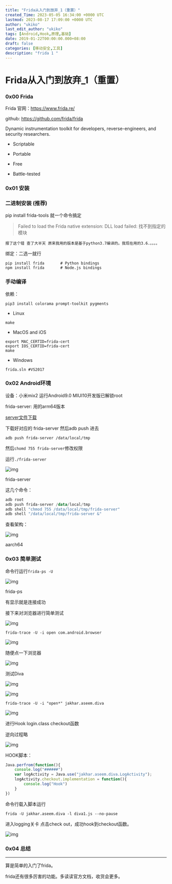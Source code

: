 ```yaml
---
title: "Frida从入门到放弃_1（重置）"
created_Time: 2023-05-05 16:34:00 +0000 UTC
lastmod: 2023-08-17 17:09:00 +0000 UTC
author: "ukiko"
last_edit_author: "ukiko"
tags: [Android,Hook,原理,基础]
date: 2019-01-22T00:00:00.000+08:00
draft: false
categories: [移动安全,工具]
description: "frida 1 "
---
```


# Frida从入门到放弃_1（重置）

### 0x00 Frida

Frida 官网：https://www.frida.re/

github: https://github.com/frida/frida

Dynamic instrumentation toolkit for developers, reverse-engineers, and security researchers.

- Scriptable

- Portable

- Free

- Battle-tested

### 0x01 安装

### 二进制安装 (推荐)

pip install frida-tools 就一个命令搞定

> Failed to load the Frida native extension: DLL load failed: 找不到指定的模块

	报了这个错 查了大半天 原来我用的版本是基于python3.7编译的。我现在用的3.6.。。。。



绑定：二选一就行

```shell
pip install frida       # Python bindings
npm install frida       # Node.js bindings
```

### 手动编译

依赖：

`pip3 install colorama prompt-toolkit pygments`

- Linux

`make`

- MacOS and iOS

```shell
export MAC_CERTID=frida-cert
export IOS_CERTID=frida-cert
make
```

- Windows

```shell
frida.sln #VS2017
```

### 0x02 Android环境

设备：小米mix2 运行Android9.0 MIUI10开发版已解锁root

frida-server: 用的arm64版本

[server文件下载](https://github.com/frida/frida/releases)

下载好对应的 frida-server 然后adb push 进去

`adb push frida-server /data/local/tmp`

然后`chomd 755 frida-server`修改权限

运行`./frida-server`

![img](https://my-md-1253484710.file.myqcloud.com/20190112133452.png)

frida-server

这几个命令：

```powershell
adb root
adb push frida-server /data/local/tmp
adb shell "chmod 755 /data/local/tmp/frida-server"
adb shell "/data/local/tmp/frida-server &"
```

查看架构：

![img](https://my-md-1253484710.file.myqcloud.com/20190616145105.png)

aarch64

### 0x03 简单测试

命令行运行`frida-ps -U`

![img](https://my-md-1253484710.file.myqcloud.com/20190112133604.png)

frida-ps

有显示就是连接成功

接下来对浏览器进行简单测试

![img](https://my-md-1253484710.file.myqcloud.com/20190616150349.png)

`frida-trace -U -i open com.android.browser`

![img](https://my-md-1253484710.file.myqcloud.com/20190616150506.png)

随便点一下浏览器

![img](https://my-md-1253484710.file.myqcloud.com/20190616150623.png)

测试Diva

![img](https://my-md-1253484710.file.myqcloud.com/20190616151039.jpg)

![img](https://my-md-1253484710.file.myqcloud.com/20190616151307.png)

`frida-trace -U -i "open*" jakhar.aseem.diva`

![img](https://my-md-1253484710.file.myqcloud.com/20190616151432.png)

进行Hook login.class checkout函数

逆向过程略

![img](https://my-md-1253484710.file.myqcloud.com/20190616151826.png)

HOOK脚本：

```javascript
Java.perfrom(function(){
    console.log("######")
    var logActivity = Java.use("jakhar.aseem.diva.LogActivity");
    logActivity.checkout.implementation = function(){
        console.log("Hook")
    }
})
```

命令行载入脚本运行

`frida -U jakhar.aseem.diva -l diva1.js --no-pause`

进入logging关卡 点击check out，成功hook到checkout函数。

![img](https://my-md-1253484710.file.myqcloud.com/20190616153553.png)

### 0x04 总结

---

算是简单的入门了frida。

frida还有很多厉害的功能。多读读官方文档，收货会更多。

